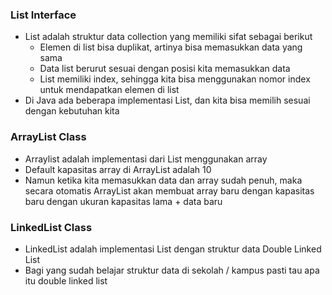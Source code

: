 ### List Interface
- List adalah struktur data collection yang memiliki sifat sebagai berikut
  - Elemen di list bisa duplikat, artinya bisa memasukkan data yang sama
  - Data list berurut sesuai dengan posisi kita memasukkan data
  - List memiliki index, sehingga kita bisa menggunakan nomor index untuk mendapatkan elemen di list
- Di Java ada beberapa implementasi List, dan kita bisa memilih sesuai dengan kebutuhan kita

### ArrayList Class
- Arraylist adalah implementasi dari List menggunakan array
- Default kapasitas array di ArrayList adalah 10
- Namun ketika kita memasukkan data dan array sudah penuh, maka secara otomatis ArrayList akan membuat array baru dengan kapasitas baru dengan ukuran kapasitas lama + data baru

### LinkedList Class
- LinkedList adalah implementasi List dengan struktur data Double Linked List
- Bagi yang sudah belajar struktur data di sekolah / kampus pasti tau apa itu double linked list
